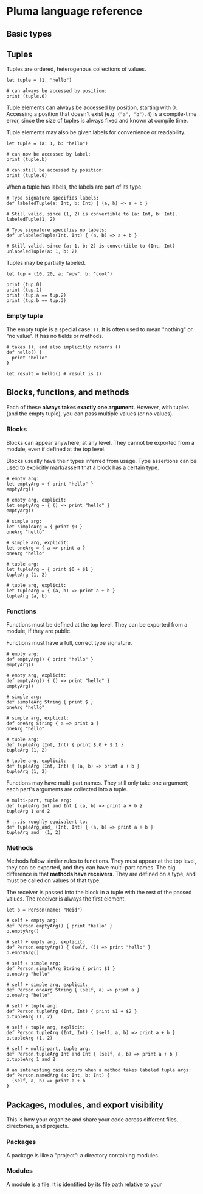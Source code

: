 # Pluma language reference

## Basic types

## Tuples

Tuples are ordered, heterogenous collections of values.

```pluma
let tuple = (1, "hello")

# can always be accessed by position:
print (tuple.0)
```

Tuple elements can always be accessed by position, starting with 0. Accessing a position that doesn't exist (e.g. `("a", "b").4`) is a compile-time error, since the size of tuples is always fixed and known at compile time.

Tuple elements may also be given labels for convenience or readability.

```pluma
let tuple = (a: 1, b: "hello")

# can now be accessed by label:
print (tuple.b)

# can still be accessed by position:
print (tuple.0)
```

When a tuple has labels, the labels are part of its type.

```pluma
# Type signature specifies labels:
def labeledTuple(a: Int, b: Int) { (a, b) => a + b }

# Still valid, since (1, 2) is convertible to (a: Int, b: Int).
labeledTuple(1, 2)

# Type signature specifies no labels:
def unlabeledTuple(Int, Int) { (a, b) => a + b }

# Still valid, since (a: 1, b: 2) is convertible to (Int, Int)
unlabeledTuple(a: 1, b: 2)
```

Tuples may be partially labeled.

```pluma
let tup = (10, 20, a: "wow", b: "cool")

print (tup.0)
print (tup.1)
print (tup.a == tup.2)
print (tup.b == tup.3)
```

### Empty tuple

The empty tuple is a special case: `()`. It is often used to mean "nothing" or "no value". It has no fields or methods.

```pluma
# takes (), and also implicitly returns ()
def hello() {
  print "hello"
}

let result = hello() # result is ()
```

## Blocks, functions, and methods

Each of these **always takes exactly one argument**. However, with tuples (and the empty tuple), you can pass multiple values (or no values).

### Blocks

Blocks can appear anywhere, at any level. They cannot be exported from a module, even if defined at the top level.

Blocks usually have their types inferred from usage. Type assertions can be used to explicitly mark/assert that a block has a certain type.

```pluma
# empty arg:
let emptyArg = { print "hello" }
emptyArg()

# empty arg, explicit:
let emptyArg = { () => print "hello" }
emptyArg()

# simple arg:
let simpleArg = { print $0 }
oneArg "hello"

# simple arg, explicit:
let oneArg = { a => print a }
oneArg "hello"

# tuple arg:
let tupleArg = { print $0 + $1 }
tupleArg (1, 2)

# tuple arg, explicit:
let tupleArg = { (a, b) => print a + b }
tupleArg (a, b)
```

### Functions

Functions must be defined at the top level. They can be exported from a module, if they are public.

Functions must have a full, correct type signature.

```pluma
# empty arg:
def emptyArg() { print "hello" }
emptyArg()

# empty arg, explicit:
def emptyArg() { () => print "hello" }
emptyArg()

# simple arg:
def simpleArg String { print $ }
oneArg "hello"

# simple arg, explicit:
def oneArg String { a => print a }
oneArg "hello"

# tuple arg:
def tupleArg (Int, Int) { print $.0 + $.1 }
tupleArg (1, 2)

# tuple arg, explicit:
def tupleArg (Int, Int) { (a, b) => print a + b }
tupleArg (1, 2)
```

Functions may have multi-part names. They still only take one argument; each part's arguments are collected into a tuple.

```pluma
# multi-part, tuple arg:
def tupleArg Int and Int { (a, b) => print a + b }
tupleArg 1 and 2

# ...is roughly equivalent to:
def tupleArg_and_ (Int, Int) { (a, b) => print a + b }
tupleArg_and_ (1, 2)
```

### Methods

Methods follow similar rules to functions. They must appear at the top level, they can be exported, and they can have multi-part names. The big difference is that **methods have receivers**. They are defined on a type, and must be called on values of that type.

The receiver is passed into the block in a tuple with the rest of the passed values. The receiver is always the first element.

```pluma
let p = Person(name: "Reid")

# self + empty arg:
def Person.emptyArg() { print "hello" }
p.emptyArg()

# self + empty arg, explicit:
def Person.emptyArg() { (self, ()) => print "hello" }
p.emptyArg()

# self + simple arg:
def Person.simpleArg String { print $1 }
p.oneArg "hello"

# self + simple arg, explicit:
def Person.oneArg String { (self, a) => print a }
p.oneArg "hello"

# self + tuple arg:
def Person.tupleArg (Int, Int) { print $1 + $2 }
p.tupleArg (1, 2)

# self + tuple arg, explicit:
def Person.tupleArg (Int, Int) { (self, a, b) => print a + b }
p.tupleArg (1, 2)

# self + multi-part, tuple arg:
def Person.tupleArg Int and Int { (self, a, b) => print a + b }
p.tupleArg 1 and 2

# an interesting case occurs when a method takes labeled tuple args:
def Person.namedArg (a: Int, b: Int) {
  (self, a, b) => print a + b
}
```

## Packages, modules, and export visibility

This is how your organize and share your code across different files, directories, and projects.

### Packages

A package is like a "project": a directory containing modules.

### Modules

A module is a file. It is identified by its file path relative to your
